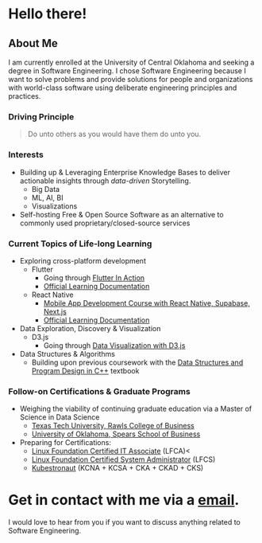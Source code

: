 # Hello there!

## About Me
I am currently enrolled at the University of Central Oklahoma and seeking a degree in Software Engineering. I chose Software Engineering because I want to solve problems and provide solutions for people and organizations with world-class software using deliberate engineering principles and practices.<br/>

### Driving Principle
> Do unto others as you would have them do unto you.<br/>

### Interests
- Building up & Leveraging Enterprise Knowledge Bases to deliver actionable insights through _data-driven_ Storytelling.<br/>
  - Big Data<br/>
  - ML, AI, BI<br/>
  - Visualizations<br/>
- Self-hosting Free & Open Source Software as an alternative to commonly used proprietary/closed-source services<br/>

### Current Topics of Life-long Learning<br/>
- Exploring cross-platform development<br/>
  - Flutter<br/>
    - Going through [Flutter In Action](https://www.manning.com/books/flutter-in-action)
    - [Official Learning Documentation](https://flutter.dev/learn)
  - React Native
    - [Mobile App Development Course with React Native, Supabase, Next.js](https://www.freecodecamp.org/news/mobile-app-development-course-with-react-native-supabase-nextjs/)
    - [Official Learning Documentation](https://reactnative.dev/docs/getting-started)
- Data Exploration, Discovery & Visualization
  - D3.js
    - Going through [Data Visualization with D3.js](https://www.freecodecamp.org/news/data-visualizatoin-with-d3/)
- Data Structures & Algorithms
  - Building upon previous coursework with the [Data Structures and Program Design in C++](https://isbnsearch.org/isbn/9780137689958) textbook<br/>

### Follow-on Certifications & Graduate Programs
- Weighing the viability of continuing graduate education via a Master of Science in Data Science
  - [Texas Tech University, Rawls College of Business](https://www.depts.ttu.edu/rawlsbusiness/graduate/ms/datascience/)
  - [University of Oklahoma, Spears School of Business ](https://go.okstate.edu/graduate-academics/programs/masters/business-analytics-and-data-science-ms.html)
- Preparing for Certifications:
  - [Linux Foundation Certified IT Associate](https://training.linuxfoundation.org/certification/certified-it-associate/) (LFCA)<
  - [Linux Foundation Certified System Administrator](https://training.linuxfoundation.org/certification/linux-foundation-certified-sysadmin-lfcs/) (LFCS)
  - [Kubestronaut](https://training.linuxfoundation.org/certification/kubestronaut-bundle/) (KCNA + KCSA + CKA + CKAD + CKS)<br/>
  
# Get in contact with me via a [<ins>email</ins>](career@watchtower.slmail.me).
I would love to hear from you if you want to discuss anything related to Software Engineering.

